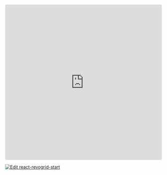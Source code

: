 <ClientOnly>
  <div class="tile">
    <iframe src="https://codesandbox.io/embed/29fm5z?view=preview&module=%2Fsrc%2Findex.tsx&hidenavigation=1"
     style="width:100%; height: 500px; border:0; border-radius: 4px; overflow:hidden;"
     title="react-revogrid-start"
     allow="accelerometer; ambient-light-sensor; camera; encrypted-media; geolocation; gyroscope; hid; microphone; midi; payment; usb; vr; xr-spatial-tracking"
     sandbox="allow-forms allow-modals allow-popups allow-presentation allow-same-origin allow-scripts"
   ></iframe>
  </div>
</ClientOnly>

[![Edit react-revogrid-start](https://codesandbox.io/static/img/play-codesandbox.svg)](https://codesandbox.io/p/sandbox/react-revogrid-start-29fm5z)